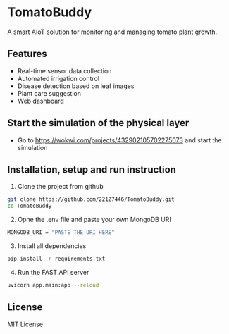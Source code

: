 # TomatoBuddy

A smart AIoT solution for monitoring and managing tomato plant growth.

## Features

- Real-time sensor data collection
- Automated irrigation control
- Disease detection based on leaf images
- Plant care suggestion
- Web dashboard

## Start the simulation of the physical layer
- Go to https://wokwi.com/projects/432902105702275073 and start the simulation

## Installation, setup and run instruction
1. Clone the project from github
```sh
git clone https://github.com/22127446/TomatoBuddy.git
cd TomatoBuddy
```
2. Opne the .env file and paste your own MongoDB URI
```sh
MONGODB_URI = "PASTE THE URI HERE"
```
3. Install all dependencies
```sh
pip install -r requirements.txt
```
4. Run the FAST API server
```sh
uvicorn app.main:app --reload
```

## License

MIT License
